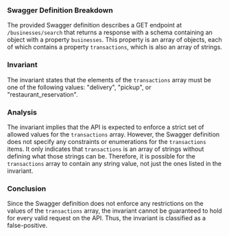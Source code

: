 ### Swagger Definition Breakdown
The provided Swagger definition describes a GET endpoint at `/businesses/search` that returns a response with a schema containing an object with a property `businesses`. This property is an array of objects, each of which contains a property `transactions`, which is also an array of strings.

### Invariant
The invariant states that the elements of the `transactions` array must be one of the following values: "delivery", "pickup", or "restaurant_reservation".

### Analysis
The invariant implies that the API is expected to enforce a strict set of allowed values for the `transactions` array. However, the Swagger definition does not specify any constraints or enumerations for the `transactions` items. It only indicates that `transactions` is an array of strings without defining what those strings can be. Therefore, it is possible for the `transactions` array to contain any string value, not just the ones listed in the invariant.

### Conclusion
Since the Swagger definition does not enforce any restrictions on the values of the `transactions` array, the invariant cannot be guaranteed to hold for every valid request on the API. Thus, the invariant is classified as a false-positive.
